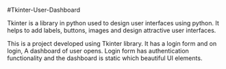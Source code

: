 #Tkinter-User-Dashboard

Tkinter is a library in python used to design user interfaces using python. It helps to add labels, buttons, images and design attractive user interfaces.

This is a project developed using Tkinter library. It has a login form and on login, A dashboard of user opens. Login form has authentication functionality and the dashboard is static which beautiful UI elements.
